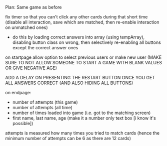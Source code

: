Plan:
Same game as before

fix timer so that you can't click any other cards during that short time (disable all interaction, save which are matched, then re-enable interaction on unmatched ones)
- do this by loading correct answers into array (using tempArray), disabling button class on wrong, then selectively re-enabling all buttons except the correct answer ones

on startpage allow option to select previous users or make new user (MAKE SURE TO NOT ALLOW SOMEONE TO START A GAME WITH BLANK VALUES OR GIVE NEGATIVE AGE)

ADD A DELAY ON PRESENTING THE RESTART BUTTON ONCE YOU GET ALL ANSWERS CORRECT (AND ALSO HIDING ALL BUTTONS)

on endpage:
- number of attempts (this game)
- number of attempts (all time)
- number of times loaded into game (i.e. got to the matching screen)
- first name, last name, age (make it a number only text box [i know it's possible])

attempts is measured how many times you tried to match cards (hence the minimum number of attempts can be 6 as there are 12 cards)